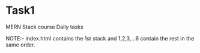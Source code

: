 # Task1
MERN Stack course Daily tasks

NOTE:-
index.html contains the 1st stack and 1,2,3,...6 contain the rest in the same order.
